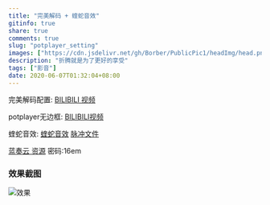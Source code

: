 ```yaml
---
title: "完美解码 + 蝰蛇音效"
gitinfo: true
share: true
comments: true
slug: "potplayer_setting"
images: ["https://cdn.jsdelivr.net/gh/Borber/PublicPic1/headImg/head.png"] 
description: "折腾就是为了更好的享受"
tags: ["影音"]
date: 2020-06-07T01:32:04+08:00
---
```


完美解码配置: [BILIBILI 视频](https://www.bilibili.com/video/BV1Q4411N7kg?from=search&seid=2720266724091755155) 

potplayer无边框: [BILIBILI视频](https://www.bilibili.com/video/BV17b411p7Dq?from=search&seid=1951597372588580672) 

蝰蛇音效: [蝰蛇音效](https://www.52pojie.cn/thread-1106136-1-1.html) [脉冲文件](https://www.52pojie.cn/forum.php?mod=viewthread&tid=1106359&page=1&extra=#pid29931413) 

[蓝奏云 资源](https://borber.lanzous.com/b0cq9u0ud) 密码:16em

### 效果截图

![效果](https://shop.io.mi-img.com/app/shop/img?id=shop_3d8da9dcf3aee685a74f21d7ae485078.png)

